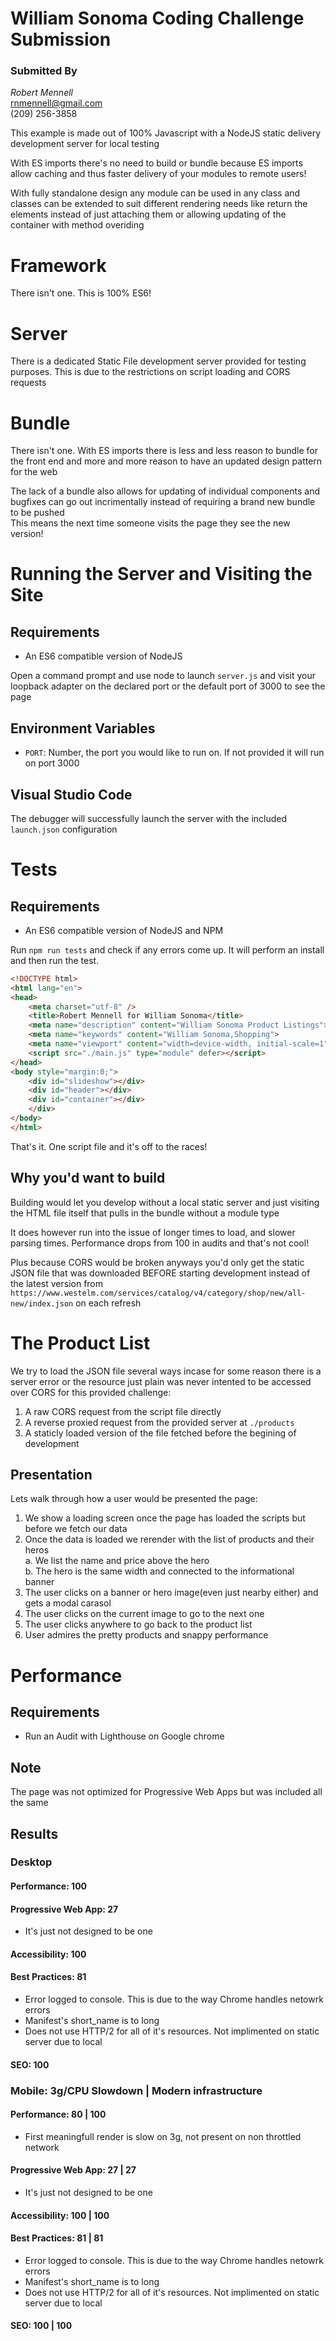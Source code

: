 # William Sonoma Coding Challenge Submission
### Submitted By
*Robert Mennell*  
<rnmennell@gmail.com>  
(209) 256-3858

This example is made out of 100% Javascript with a NodeJS static delivery development server for local testing

With ES imports there's no need to build or bundle because ES imports allow caching and thus faster delivery of your modules to remote users!

With fully standalone design any module can be used in any class and classes can be extended to suit different rendering needs like return the elements instead of just attaching them or allowing updating of the container with method overiding

# Framework
There isn't one. This is 100% ES6!

# Server
There is a dedicated Static File development server provided for testing purposes. This is due to the restrictions on script loading and CORS requests

# Bundle
There isn't one. With ES imports there is less and less reason to bundle for the front end and more and more reason to have an updated design pattern for the web

The lack of a bundle also allows for updating of individual components and bugfixes can go out incrimentally instead of requiring a brand new bundle to be pushed  
This means the next time someone visits the page they see the new version!

# Running the Server and Visiting the Site

## Requirements
 - An ES6 compatible version of NodeJS

Open a command prompt and use node to launch `server.js` and visit your loopback adapter on the declared port or the default port of 3000 to see the page

## Environment Variables
 - `PORT`: Number, the port you would like to run on. If not provided it will run on port 3000

## Visual Studio Code
The debugger will successfully launch the server with the included `launch.json` configuration

# Tests

## Requirements
 - An ES6 compatible version of NodeJS and NPM

Run `npm run tests` and check if any errors come up. It will perform an install and then run the test.

```html
<!DOCTYPE html>
<html lang="en">
<head>
    <meta charset="utf-8" />
    <title>Robert Mennell for William Sonoma</title>
    <meta name="description" content="William Sonoma Product Listings">
    <meta name="keywords" content="William Sonoma,Shopping">
    <meta name="viewport" content="width=device-width, initial-scale=1">
    <script src="./main.js" type="module" defer></script>
</head>
<body style="margin:0;">
    <div id="slideshow"></div>
    <div id="header"></div>
    <div id="container"></div>
    </div>
</body>
</html>
```

That's it. One script file and it's off to the races!

## Why you'd want to build
Building would let you develop without a local static server and just visiting the HTML file itself that pulls in the bundle without a module type

It does however run into the issue of longer times to load, and slower parsing times. Performance drops from 100 in audits and that's not cool!

Plus because CORS would be broken anyways you'd only get the static JSON file that was downloaded BEFORE starting development instead of the latest version from `https://www.westelm.com/services/catalog/v4/category/shop/new/all-new/index.json` on each refresh

# The Product List

We try to load the JSON file several ways incase for some reason there is a server error or the resource just plain was never intented to be accessed over CORS for this provided challenge:

1. A raw CORS request from the script file directly
2. A reverse proxied request from the provided server at `./products`
3. A staticly loaded version of the file fetched before the begining of development

## Presentation

Lets walk through how a user would be presented the page:

1. We show a loading screen once the page has loaded the scripts but before we fetch our data
2. Once the data is loaded we rerender with the list of products and their heros  
  a. We list the name and price above the hero  
  b. The hero is the same width and connected to the informational banner
3. The user clicks on a banner or hero image(even just nearby either) and gets a modal carasol
4. The user clicks on the current image to go to the next one
5. The user clicks anywhere to go back to the product list
6. User admires the pretty products and snappy performance

# Performance

## Requirements
 - Run an Audit with Lighthouse on Google chrome

## Note
The page was not optimized for Progressive Web Apps but was included all the same

## Results

### Desktop

#### Performance: 100

#### Progressive Web App: 27
- It's just not designed to be one

#### Accessibility: 100

#### Best Practices: 81
- Error logged to console. This is due to the way Chrome handles netowrk errors
- Manifest's short_name is to long
- Does not use HTTP/2 for all of it's resources. Not implimented on static server due to local

#### SEO: 100

### Mobile: 3g/CPU Slowdown | Modern infrastructure

#### Performance: 80 | 100
- First meaningfull render is slow on 3g, not present on non throttled network

#### Progressive Web App: 27 | 27
- It's just not designed to be one

#### Accessibility: 100 | 100

#### Best Practices: 81 | 81
- Error logged to console. This is due to the way Chrome handles netowrk errors
- Manifest's short_name is to long
- Does not use HTTP/2 for all of it's resources. Not implimented on static server due to local

#### SEO: 100 | 100
